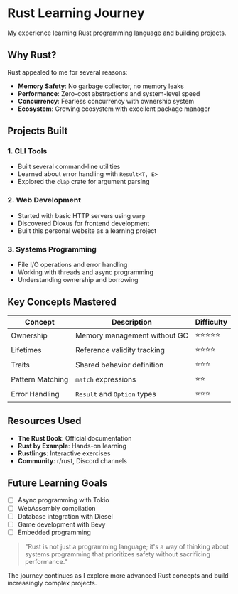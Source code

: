 # Rust Learning Journey  

My experience learning Rust programming language and building projects.

## Why Rust?

Rust appealed to me for several reasons:

- **Memory Safety**: No garbage collector, no memory leaks
- **Performance**: Zero-cost abstractions and system-level speed  
- **Concurrency**: Fearless concurrency with ownership system
- **Ecosystem**: Growing ecosystem with excellent package manager

## Projects Built

### 1. CLI Tools
- Built several command-line utilities
- Learned about error handling with `Result<T, E>`
- Explored the `clap` crate for argument parsing

### 2. Web Development
- Started with basic HTTP servers using `warp`
- Discovered Dioxus for frontend development
- Built this personal website as a learning project

### 3. Systems Programming
- File I/O operations and error handling
- Working with threads and async programming
- Understanding ownership and borrowing

## Key Concepts Mastered

| Concept | Description | Difficulty |
|---------|-------------|------------|
| Ownership | Memory management without GC | ⭐⭐⭐⭐⭐ |
| Lifetimes | Reference validity tracking | ⭐⭐⭐⭐ |
| Traits | Shared behavior definition | ⭐⭐⭐ |
| Pattern Matching | `match` expressions | ⭐⭐ |
| Error Handling | `Result` and `Option` types | ⭐⭐⭐ |

## Resources Used

- **The Rust Book**: Official documentation
- **Rust by Example**: Hands-on learning
- **Rustlings**: Interactive exercises
- **Community**: r/rust, Discord channels

## Future Learning Goals

- [ ] Async programming with Tokio
- [ ] WebAssembly compilation
- [ ] Database integration with Diesel
- [ ] Game development with Bevy
- [ ] Embedded programming

> "Rust is not just a programming language; it's a way of thinking about systems programming that prioritizes safety without sacrificing performance."

The journey continues as I explore more advanced Rust concepts and build increasingly complex projects.